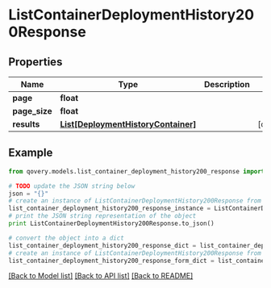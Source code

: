 # ListContainerDeploymentHistory200Response


## Properties
Name | Type | Description | Notes
------------ | ------------- | ------------- | -------------
**page** | **float** |  | 
**page_size** | **float** |  | 
**results** | [**List[DeploymentHistoryContainer]**](DeploymentHistoryContainer.md) |  | [optional] 

## Example

```python
from qovery.models.list_container_deployment_history200_response import ListContainerDeploymentHistory200Response

# TODO update the JSON string below
json = "{}"
# create an instance of ListContainerDeploymentHistory200Response from a JSON string
list_container_deployment_history200_response_instance = ListContainerDeploymentHistory200Response.from_json(json)
# print the JSON string representation of the object
print ListContainerDeploymentHistory200Response.to_json()

# convert the object into a dict
list_container_deployment_history200_response_dict = list_container_deployment_history200_response_instance.to_dict()
# create an instance of ListContainerDeploymentHistory200Response from a dict
list_container_deployment_history200_response_form_dict = list_container_deployment_history200_response.from_dict(list_container_deployment_history200_response_dict)
```
[[Back to Model list]](../README.md#documentation-for-models) [[Back to API list]](../README.md#documentation-for-api-endpoints) [[Back to README]](../README.md)


